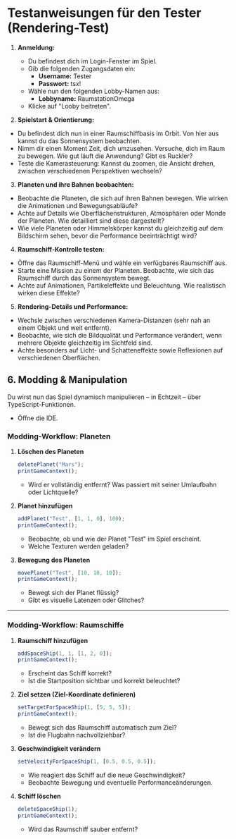 # Testanweisungen für den Tester (Rendering-Test)

1. **Anmeldung:**

    *  Du befindest dich im Login-Fenster im Spiel.
    * Gib die folgenden Zugangsdaten ein:
      - **Username:** Tester
      - **Passwort:** tsx!
    * Wähle nun den folgenden Lobby-Namen aus:
      - **Lobbyname:** RaumstationOmega
    * Klicke auf "Looby beitreten".

2. **Spielstart & Orientierung:**

* Du befindest dich nun in einer Raumschiffbasis im Orbit. Von hier aus kannst du das Sonnensystem beobachten.
* Nimm dir einen Moment Zeit, dich umzusehen. Versuche, dich im Raum zu bewegen. Wie gut läuft die Anwendung? Gibt es Ruckler?
* Teste die Kamerasteuerung: Kannst du zoomen, die Ansicht drehen, zwischen verschiedenen Perspektiven wechseln?

3. **Planeten und ihre Bahnen beobachten:**

* Beobachte die Planeten, die sich auf ihren Bahnen bewegen. Wie wirken die Animationen und Bewegungsabläufe?
* Achte auf Details wie Oberflächenstrukturen, Atmosphären oder Monde der Planeten. Wie detailliert sind diese dargestellt?
* Wie viele Planeten oder Himmelskörper kannst du gleichzeitig auf dem Bildschirm sehen, bevor die Performance beeinträchtigt wird?

4. **Raumschiff-Kontrolle testen:**

* Öffne das Raumschiff-Menü und wähle ein verfügbares Raumschiff aus.
* Starte eine Mission zu einem der Planeten. Beobachte, wie sich das Raumschiff durch das Sonnensystem bewegt.
* Achte auf Animationen, Partikeleffekte und Beleuchtung. Wie realistisch wirken diese Effekte?

5. **Rendering-Details und Performance:**

* Wechsle zwischen verschiedenen Kamera-Distanzen (sehr nah an einem Objekt und weit entfernt).
* Beobachte, wie sich die Bildqualität und Performance verändert, wenn mehrere Objekte gleichzeitig im Sichtfeld sind.
* Achte besonders auf Licht- und Schatteneffekte sowie Reflexionen auf verschiedenen Oberflächen.

## 6. Modding & Manipulation 

Du wirst nun das Spiel dynamisch manipulieren – in Echtzeit – über TypeScript-Funktionen.

* Öffne die IDE.

### Modding-Workflow: Planeten

1. **Löschen des Planeten**
    ```ts
    deletePlanet("Mars");
    printGameContext();
    ```
    * Wird er vollständig entfernt? Was passiert mit seiner Umlaufbahn oder Lichtquelle?

2. **Planet hinzufügen**
    ```ts
    addPlanet("Test", [1, 1, 0], 100);
    printGameContext();
    ```
    * Beobachte, ob und wie der Planet "Test" im Spiel erscheint.
    * Welche Texturen werden geladen?

3. **Bewegung des Planeten**
    ```ts
    movePlanet("Test", [10, 10, 10]);
    printGameContext();
    ```
    * Bewegt sich der Planet flüssig?
    * Gibt es visuelle Latenzen oder Glitches?



---

### Modding-Workflow: Raumschiffe

1. **Raumschiff hinzufügen**
    ```ts
    addSpaceShip(1, 1, [1, 2, 0]);
    printGameContext();
    ```
    * Erscheint das Schiff korrekt?
    * Ist die Startposition sichtbar und korrekt beleuchtet?

2. **Ziel setzen (Ziel-Koordinate definieren)**
    ```ts
    setTargetForSpaceShip(1, [5, 5, 5]);
    printGameContext();
    ```
    * Bewegt sich das Raumschiff automatisch zum Ziel?
    * Ist die Flugbahn nachvollziehbar?

3. **Geschwindigkeit verändern**
    ```ts
    setVelocityForSpaceShip(1, [0.5, 0.5, 0.5]);
    ```
    * Wie reagiert das Schiff auf die neue Geschwindigkeit?
    * Beobachte Bewegung und eventuelle Performanceänderungen.

4. **Schiff löschen**
    ```ts
    deleteSpaceShip(1);
    printGameContext();
    ```
    * Wird das Raumschiff sauber entfernt?
